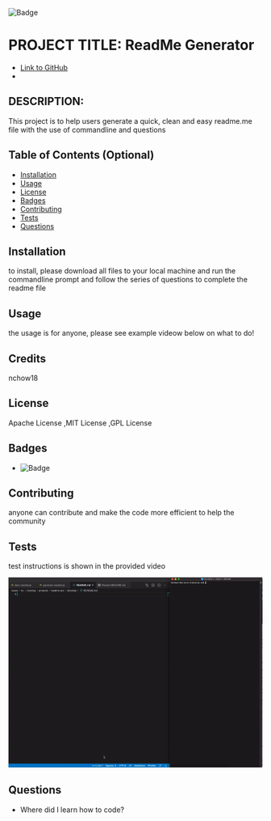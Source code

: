 
![Badge](https://img.shields.io/badge/LEGENDARY-AWESOME-blue.svg)

# PROJECT TITLE: ReadMe Generator

* [Link to GitHub](https://github.com/nchow18)
* [Email]: (mailto:emailme@nathanchow.ca)

## DESCRIPTION:

This project is to help users generate a quick, clean and easy readme.me file with the use of commandline and questions

## Table of Contents (Optional)

* [Installation](#installation)
* [Usage](#usage)
* [License](#license)
* [Badges](#badges)
* [Contributing](#contribute)
* [Tests](#tests)
* [Questions](#questions)

## Installation

to install, please download all files to your local machine and run the commandline prompt and follow the series of questions to complete the readme file

## Usage

the usage is for anyone, please see example videow below on what to do!

## Credits

nchow18

## License

Apache License ,MIT License ,GPL License 

## Badges

* ![Badge](https://img.shields.io/badge/LEGENDARY-AWESOME-blue.svg)

## Contributing

anyone can contribute and make the code more efficient to help the community

## Tests

test instructions is shown in the provided video

![Alt Test](https://raw.githubusercontent.com/nchow18/readme-pro/main/media/samplegif.gif)

## Questions


* Where did I learn how to code?

    

    
